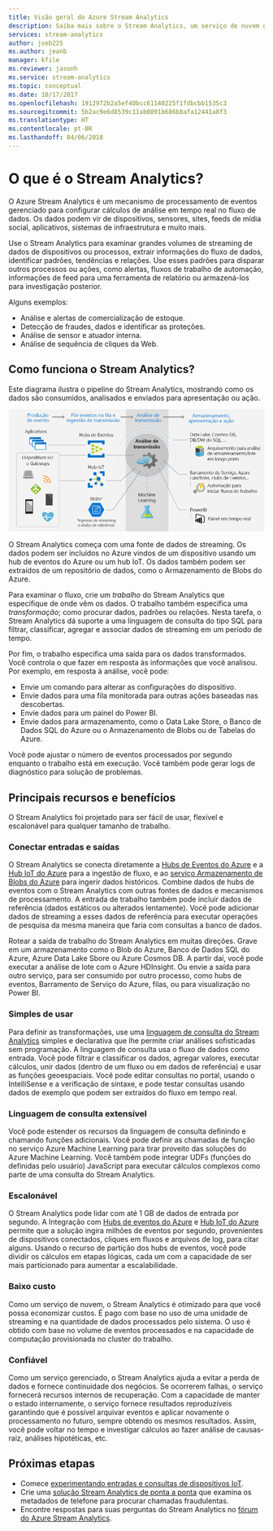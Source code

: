 ```yaml
---
title: Visão geral do Azure Stream Analytics
description: Saiba mais sobre o Stream Analytics, um serviço de nuvem gerenciado que ajuda a analisar dados de streaming de Internet das coisas (IoT) em tempo real.
services: stream-analytics
author: jseb225
ms.author: jeanb
manager: kfile
ms.reviewer: jasonh
ms.service: stream-analytics
ms.topic: conceptual
ms.date: 10/17/2017
ms.openlocfilehash: 1912972b2a5ef40bcc61140225f1fdbcbb1535c3
ms.sourcegitcommit: 5b2ac9e6d8539c11ab0891b686b8afa12441a8f3
ms.translationtype: HT
ms.contentlocale: pt-BR
ms.lasthandoff: 04/06/2018
---
```

# <a name="what-is-stream-analytics"></a>O que é o Stream Analytics?

O Azure Stream Analytics é um mecanismo de processamento de eventos gerenciado para configurar cálculos de análise em tempo real no fluxo de dados. Os dados podem vir de dispositivos, sensores, sites, feeds de mídia social, aplicativos, sistemas de infraestrutura e muito mais. 

Use o Stream Analytics para examinar grandes volumes de streaming de dados de dispositivos ou processos, extrair informações do fluxo de dados, identificar padrões, tendências e relações. Use esses padrões para disparar outros processos ou ações, como alertas, fluxos de trabalho de automação, informações de feed para uma ferramenta de relatório ou armazená-los para investigação posterior. 

Alguns exemplos:

* Análise e alertas de comercialização de estoque.
* Detecção de fraudes, dados e identificar as proteções. 
* Análise de sensor e atuador interna.
* Análise de sequência de cliques da Web.

## <a name="how-does-stream-analytics-work"></a>Como funciona o Stream Analytics?

Este diagrama ilustra o pipeline do Stream Analytics, mostrando como os dados são consumidos, analisados e enviados para apresentação ou ação. 

![Pipeline do Stream Analytics](./media/stream-analytics-introduction/stream_analytics_intro_pipeline.png)

O Stream Analytics começa com uma fonte de dados de streaming. Os dados podem ser incluídos no Azure vindos de um dispositivo usando um hub de eventos do Azure ou um hub IoT. Os dados também podem ser extraídos de um repositório de dados, como o Armazenamento de Blobs do Azure. 

Para examinar o fluxo, crie um *trabalho* do Stream Analytics que especifique de onde vêm os dados. O trabalho também especifica uma *transformação*; como procurar dados, padrões ou relações. Nesta tarefa, o Stream Analytics dá suporte a uma linguagem de consulta do tipo SQL para filtrar, classificar, agregar e associar dados de streaming em um período de tempo.

Por fim, o trabalho especifica uma saída para os dados transformados. Você controla o que fazer em resposta às informações que você analisou. Por exemplo, em resposta à análise, você pode:

* Envie um comando para alterar as configurações do dispositivo. 
* Envie dados para uma fila monitorada para outras ações baseadas nas descobertas. 
* Envie dados para um painel do Power BI.
* Envie dados para armazenamento, como o Data Lake Store, o Banco de Dados SQL do Azure ou o Armazenamento de Blobs ou de Tabelas do Azure.

Você pode ajustar o número de eventos processados por segundo enquanto o trabalho está em execução. Você também pode gerar logs de diagnóstico para solução de problemas.

## <a name="key-capabilities-and-benefits"></a>Principais recursos e benefícios

O Stream Analytics foi projetado para ser fácil de usar, flexível e escalonável para qualquer tamanho de trabalho.

### <a name="connect-inputs-and-outputs"></a>Conectar entradas e saídas

O Stream Analytics se conecta diretamente a [Hubs de Eventos do Azure](https://azure.microsoft.com/services/event-hubs/) e a [Hub IoT do Azure](https://azure.microsoft.com/services/iot-hub/) para a ingestão de fluxo, e ao [serviço Armazenamento de Blobs do Azure](https://docs.microsoft.com/azure/storage/storage-introduction#blob-storage-accounts) para ingerir dados históricos. Combine dados de hubs de eventos com o Stream Analytics com outras fontes de dados e mecanismos de processamento. A entrada de trabalho também pode incluir dados de referência (dados estáticos ou alterados lentamente). Você pode adicionar dados de streaming a esses dados de referência para executar operações de pesquisa da mesma maneira que faria com consultas a banco de dados.

Rotear a saída de trabalho do Stream Analytics em muitas direções. Grave em um armazenamento como o Blob do Azure, Banco de Dados SQL do Azure, Azure Data Lake Sbore ou Azure Cosmos DB. A partir daí, você pode executar a análise de lote com o Azure HDInsight. Ou envie a saída para outro serviço, para ser consumido por outro processo, como hubs de eventos, Barramento de Serviço do Azure, filas, ou para visualização no Power BI.

### <a name="simple-to-use"></a>Simples de usar

Para definir as transformações, use uma [linguagem de consulta do Stream Analytics](https://msdn.microsoft.com/library/azure/dn834998.aspx) simples e declarativa que lhe permite criar análises sofisticadas sem programação. A linguagem de consulta usa o fluxo de dados como entrada. Você pode filtrar e classificar os dados, agregar valores, executar cálculos, unir dados (dentro de um fluxo ou em dados de referência) e usar as funções geoespaciais. Você pode editar consultas no portal, usando o IntelliSense e a verificação de sintaxe, e pode testar consultas usando dados de exemplo que podem ser extraídos do fluxo em tempo real.

### <a name="extensible-query-language"></a>Linguagem de consulta extensível

Você pode estender os recursos da linguagem de consulta definindo e chamando funções adicionais. Você pode definir as chamadas de função no serviço Azure Machine Learning para tirar proveito das soluções do Azure Machine Learning. Você também pode integrar UDFs (funções do definidas pelo usuário) JavaScript para executar cálculos complexos como parte de uma consulta do Stream Analytics.

### <a name="scalable"></a>Escalonável

O Stream Analytics pode lidar com até 1 GB de dados de entrada por segundo. A Integração com [Hubs de eventos do Azure](https://azure.microsoft.com/services/event-hubs/) e [Hub IoT do Azure](https://azure.microsoft.com/services/iot-hub/) permite que a solução ingira milhões de eventos por segundo, provenientes de dispositivos conectados, cliques em fluxos e arquivos de log, para citar alguns. Usando o recurso de partição dos hubs de eventos, você pode dividir os cálculos em etapas lógicas, cada um com a capacidade de ser mais particionado para aumentar a escalabilidade.

### <a name="low-cost"></a>Baixo custo

Como um serviço de nuvem, o Stream Analytics é otimizado para que você possa economizar custos. É pago com base no uso de uma unidade de streaming e na quantidade de dados processados pelo sistema. O uso é obtido com base no volume de eventos processados e na capacidade de computação provisionada no cluster do trabalho.

### <a name="reliable"></a>Confiável

Como um serviço gerenciado, o Stream Analytics ajuda a evitar a perda de dados e fornece continuidade dos negócios. Se ocorrerem falhas, o serviço fornecerá recursos internos de recuperação. Com a capacidade de manter o estado internamente, o serviço fornece resultados reproduzíveis garantindo que é possível arquivar eventos e aplicar novamente o processamento no futuro, sempre obtendo os mesmos resultados. Assim, você pode voltar no tempo e investigar cálculos ao fazer análise de causas-raiz, análises hipotéticas, etc.

## <a name="next-steps"></a>Próximas etapas

* Comece [experimentando entradas e consultas de dispositivos IoT](stream-analytics-get-started-with-azure-stream-analytics-to-process-data-from-iot-devices.md).
* Crie uma [solução Stream Analytics de ponta a ponta](stream-analytics-real-time-fraud-detection.md) que examina os metadados de telefone para procurar chamadas fraudulentas.
* Encontre respostas para suas perguntas do Stream Analytics no [fórum do Azure Stream Analytics](https://social.msdn.microsoft.com/Forums/azure/home?forum=AzureStreamAnalytics).

